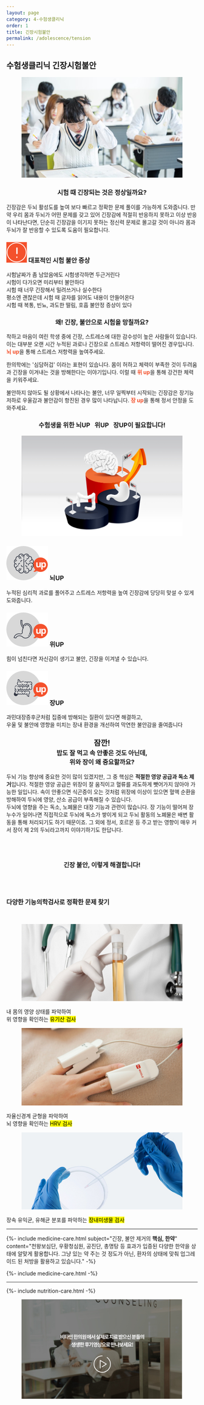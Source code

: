 ```yaml
---
layout: page
category: 4-수험생클리닉
order: 1
title: 긴장시험불안
permalink: /adolescence/tension
---
```


<h2 class="content-heading">
  <strong>수험생클리닉</strong> 긴장시험불안
</h2>

<figure>
  <img src="/assets/20190626091415.jpg" alt="">
</figure>

<h3 style="text-align:center">시험 때 긴장되는 것은 정상일까요?</h3>
<p>긴장감은 두뇌 활성도를 높여 보다 빠르고 정확한 문제 풀이를 가능하게 도와줍니다. 만약 우리 몸과 두뇌가 어떤 문제를 갖고 있어 긴장감에 적절히 반응하지 못하고 이상 반응이 나타난다면, 단순히 긴장감을 이기지 못하는 정신력 문제로 몰고갈 것이 아니라 몸과 두뇌가 잘 반응할 수 있도록 도움이 필요합니다.</p>

<div class="content-caution">
  <h3>
    <img src="/assets/icon-warning.svg" alt="">
    대표적인 시험 불안 증상
  </h3>
  <p>
    시험날짜가 좀 남았음에도 시험생각하면 두근거린다<br>
    시험이 다가오면 미리부터 불안하다<br>
    시험 때 너무 긴장해서 밀려쓰거나 실수한다<br>
    평소엔 괜찮은데 시험 때 글자를 읽어도 내용이 안들어온다<br>
    시험 때 복통, 빈뇨, 과도한 떨림, 호흡 불안정 증상이 있다
  </p>
</div>

<h3 style="text-align:center">왜! 긴장, 불안으로 시험을 망칠까요?</h3>
<p>착하고 마음이 여린 학생 중에 긴장, 스트레스에 대한 감수성이 높은 사람들이 있습니다. 이는 대부분 오랜 시간 누적된 과로나 긴장으로 스트레스 저항력이 떨어진 경우입니다. <strong style="color:#f4512c">뇌 up</strong>을 통해 스트레스 저항력을 높여주세요.</p>
<p>한의학에는 '심담허겁' 이라는 표현이 있습니다. 몸이 허하고 체력이 부족한 것이 두려움과 긴장을 이겨내는 것을 방해한다는 이야기입니다. 이럴 때 <strong style="color:#f4512c">위 up</strong>을 통해 강건한 체력을 키워주세요.</p>
<p>불안하지 않아도 될 상황에서 나타나는 불안, 너무 일찍부터 시작되는 긴장감은 장기능 저하로 우울감과 불안감이 항진된 경우 많이 나타납니다. <strong style="color:#f4512c">장 up</strong>을 통해 정서 안정을 도와주세요.</p>

<h3 style="text-align:center">수험생을 위한 <strong>뇌UP &nbsp; 위UP &nbsp; 장UP</strong>이 필요합니다!</h3>
<figure>
  <img src="/assets/img-podium-brain.jpg" alt="">
</figure>
<div class="content-iconcard">
  <h3>
    <img src="/assets/icon-up-brain.svg" alt="">
    뇌UP
  </h3>
  <p>누적된 심리적 과로를 풀어주고 스트레스 저항력을 높여 긴장감에 당당히 맞설 수 있게 도와줍니다.</p>
</div>
<div class="content-iconcard">
  <h3>
    <img src="/assets/icon-up-stomach.svg" alt="">
    위UP
  </h3>
  <p>힘이 넘친다면 자신감이 생기고 불안, 긴장을 이겨낼 수 있습니다.</p>
</div>
<div class="content-iconcard">
  <h3>
    <img src="/assets/icon-up-bowels.svg" alt="">
    장UP
  </h3>
  <p>과민대장증후군처럼 집중에 방해되는 질환이 있다면 해결하고,<br>우울 및 불안에 영향을 미치는 장내 환경을 개선하여 막연한 불안감을 줄여줍니다</p>
</div>

<h3 style="text-align:center">
  <big>잠깐!</big><br>
  밥도 잘 먹고 속 안좋은 것도 아닌데,<br>위와 장이 왜 중요할까요?
</h3>

<p>두뇌 기능 향상에 중요한 것이 많이 있겠지만, 그 중 핵심은 <strong>적절한 영양 공급과 독소 제거</strong>입니다. 적절한 영양 공급은 위장이 잘 움직이고 혈류를 과도하게 뺏어가지 않아야 가능한 일입니다. 속이 안좋으면 식곤증이 오는 것처럼 위장에 이상이 있으면 혈액 순환을 방해하여 두뇌에 영양, 산소 공급이 부족해질 수 있습니다.<br>
두뇌에 영향을 주는 독소, 노폐물은 대장 기능과 관련이 많습니다. 장 기능이 떨어져 장누수가 일어나면 직접적으로 두뇌에 독소가 쌓이게 되고 두뇌 활동의 노폐물은 배변 활동을 통해 처리되기도 하기 때문이죠. 그 외에 정서, 호르몬 등 주고 받는 영향이 매우 커서 장이 제 2의 두뇌라고까지 이야기하기도 한답니다.
</p>
<br><br>
<h3 style="text-align:center">긴장 불안, 이렇게 해결합니다!</h3>
<br><br>
<h3><strong>다양한 기능의학검사</strong>로 정확한 문제 찾기</h3><br>
<div class="content-casecard">
  <figure><img src="/assets/20190617103735.jpg" alt=""></figure>
  <p>내 몸의 영양 상태를 파악하여<br>위 영향을 확인하는 <mark>유기산 검사</mark></p>
</div>
<div class="content-casecard">
  <figure><img src="/assets/20190617105915.jpg" alt=""></figure>
  <p>자율신경계 균형을 파악하여<br>뇌 영향을 확인하는 <mark>HRV 검사</mark></p>
</div>
<div class="content-casecard">
  <figure><img src="/assets/20190617105953.jpg" alt=""></figure>
  <p>장속 유익균, 유해균 분포를 파악하는 <mark>장내미생물 검사</mark></p>
</div><hr>
{%- include medicine-care.html subject="긴장, 불안 제거의 <strong>핵심, 한약</strong>" content="천왕보심단, 우황청심원, 공진단, 총명탕 등 효과가 입증된 다양한 한약을 상태에 알맞게 활용합니다. 그냥 있는 약 주는 것 정도가 아닌, 환자의 상태에 맞춰 업그레이드 된 처방을 활용하고 있습니다." -%}

{%- include medicine-care.html -%}

<hr>

{%- include nutrition-care.html -%}

<figure>
  <a href="/about/review">
    <img src="/assets/img-goreview.jpg" alt="치료 후기와 사례 보기">
  </a>
</figure>
